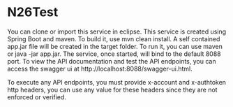# N26Test

You can clone or import this service in eclipse. This service is created using Spring Boot and maven. To build it, use mvn clean install. A self contained app.jar file will be created in the target folder. To run it, you can use maven or java -jar app.jar. The service, once started, will bind to the default 8088 port. To view the API documentation and test the API endpoints, you can access the swagger ui at http://localhost:8088/swagger-ui.html.

To execute any API endpoints, you must provide x-account and x-authtoken http headers, you can use any value for these headers since they are not enforced or verified.


